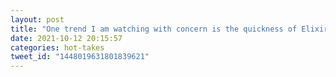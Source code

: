 ```yaml
---
layout: post
title: "One trend I am watching with concern is the quickness of Elixir developers to reach for complex tools and solutions preemptively. My advice: just because it worked for someone else and ended up as a bullet point in a talk slide deck doesn't mean you need it too. #elixirconf2021"
date: 2021-10-12 20:15:57
categories: hot-takes
tweet_id: "1448019631801839621"
---
```



<!-- Original tweet: https://twitter.com/i/status/1448019631801839621 -->